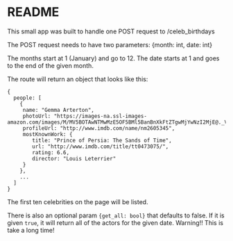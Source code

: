 # README

This small app was built to handle one POST request to /celeb_birthdays

The POST request needs to have two parameters: {month: int, date: int}

The months start at 1 (January) and go to 12.  The date starts at 1 and goes to the end of the given month.

The route will return an object that looks like this:

```
{
  people: [
    {
     name: "Gemma Arterton",
     photoUrl: "https://images-na.ssl-images-amazon.com/images/M/MV5BOTAwNTMwMzE5OF5BMl5BanBnXkFtZTgwMjYwNzI2MjE@._V1_UX140_CR0,0,140,209_AL_.jpg",
     profileUrl: "http://www.imdb.com/name/nm2605345",
     mostKnownWork: {
        title: "Prince of Persia: The Sands of Time",
        url: "http://www.imdb.com/title/tt0473075/",
        rating: 6.6,
        director: "Louis Leterrier"
     }
    },
    ...
  ]
}
```
The first ten celebrities on the page will be listed.

There is also an optional param `{get_all: bool}` that defaults to false. If it is given `true`, it will return all of the actors for the given date. Warning!! This is take a long time!
